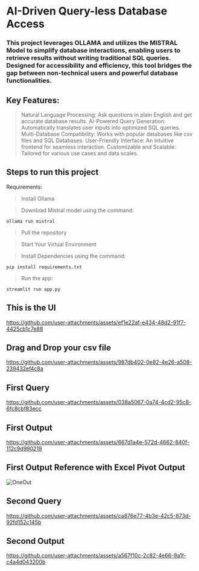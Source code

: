 # AI-Driven Query-less Database Access

### This project leverages OLLAMA and utilizes the MISTRAL Model to simplify database interactions, enabling users to retrieve results without writing traditional SQL queries. Designed for accessibility and efficiency, this tool bridges the gap between non-technical users and powerful database functionalities.

## Key Features:
>Natural Language Processing: Ask questions in plain English and get accurate database results.
>AI-Powered Query Generation: Automatically translates user inputs into optimized SQL queries.
>Multi-Database Compatibility: Works with popular databases like csv files and SQL Databases.
>User-Friendly Interface: An intuitive frontend for seamless interaction.
>Customizable and Scalable: Tailored for various use cases and data scales.

## Steps to run this project

Requirements:
>Install Ollama

>Download Mistral model using the command:
```
ollama run mistral
```

>Pull the repository

>Start Your Virtual Environment

>Install Dependencies using the command:
```
pip install requirements.txt
```
>Run the app:
```
streamlit run app.py
```



## This is the UI
https://github.com/user-attachments/assets/ef1e22af-e434-48d2-91f7-4425cb1c7e88


## Drag and Drop your csv file
https://github.com/user-attachments/assets/987db402-0e82-4e26-a508-239432ef4c8a

## First Query
https://github.com/user-attachments/assets/038a5067-0a74-4cd2-95c8-6fc8cbf83ecc

## First Output
https://github.com/user-attachments/assets/667d1a4e-572d-4662-840f-112c9d990219

## First Output Reference with Excel Pivot Output
![OneOut](https://github.com/user-attachments/assets/4aef7554-b47b-40af-ba0c-4c17320399f8)


## Second Query
https://github.com/user-attachments/assets/ca876e77-4b3e-42c5-873d-92fd152c145b

## Second Output
https://github.com/user-attachments/assets/a567f10c-2c82-4e66-9a1f-c4a4d043200b

